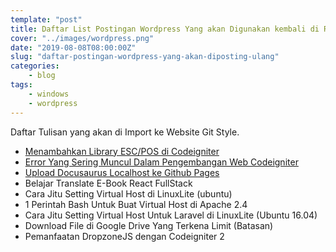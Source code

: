 ```yaml
---
template: "post"
title: Daftar List Postingan Wordpress Yang akan Digunakan kembali di Rumah Baru
cover: "../images/wordpress.png"
date: "2019-08-08T08:00:00Z"
slug: "daftar-postingan-wordpress-yang-akan-diposting-ulang"
categories: 
    - blog
tags:
    - windows
    - wordpress
---
```


Daftar Tulisan yang akan di Import ke Website Git Style.

- [Menambahkan Library ESC/POS di Codeigniter](library-esc-pos-di-codeigniter.md)
- [Error Yang Sering Muncul Dalam Pengembangan Web Codeigniter](error-pengembangan-codeigniter.md)
- [Upload Docusaurus Localhost ke Github Pages](upload-docusaurus-local-to-github-pages)
- Belajar Translate E-Book React FullStack
- Cara Jitu Setting Virtual Host di LinuxLite (ubuntu)
- 1 Perintah Bash Untuk Buat Virtual Host di Apache 2.4
- Cara Jitu Setting Virtual Host Untuk Laravel di LinuxLite (Ubuntu 16.04)
- Download File di Google Drive Yang Terkena Limit (Batasan)
- Pemanfaatan DropzoneJS dengan Codeigniter 2
